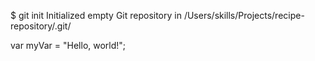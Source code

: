 $ git init
Initialized empty Git repository in /Users/skills/Projects/recipe-repository/.git/

var myVar = "Hello, world!";
